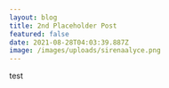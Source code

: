 ```yaml
---
layout: blog
title: 2nd Placeholder Post
featured: false
date: 2021-08-28T04:03:39.887Z
image: /images/uploads/sirenaalyce.png
---
```

test